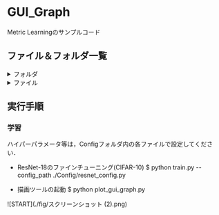 # GUI_Graph
Metric Learningのサンプルコード

## ファイル＆フォルダ一覧

<details>
<summary>フォルダ</summary>
 
|ファイル名|説明|
|----|----|
|Config|学習用のハイパーパラメータが記載されたConfigファイルが格納されたフォルダ．|
|fig|README用の画像を保存するフォルダ．|
|output|学習結果のログやモデルを保存するフォルダ．|
</details>

<details>
<summary>ファイル</summary>
 
|ファイル名|説明|
|----|----|
|plot_gui_graph.py|GUI上でCSVファイルを読み込んで，グラフを可視化するコード．|
|train.py|ResNet-18を学習するコード．|
|trainer.py|学習ループのコード．|


|ファイル名|説明|
|----|----|
|Config/resnet_config.py|ResNet-18用のハイパーパラメータが定義されたコード．|

</details>

## 実行手順

### 学習
ハイパーパラメータ等は，Configフォルダ内の各ファイルで設定してください．

* ResNet-18のファインチューニング(CIFAR-10)
    $ python train.py --config_path ./Config/resnet_config.py

* 描画ツールの起動
    $ python plot_gui_graph.py

![START](./fig/スクリーンショット (2).png)

